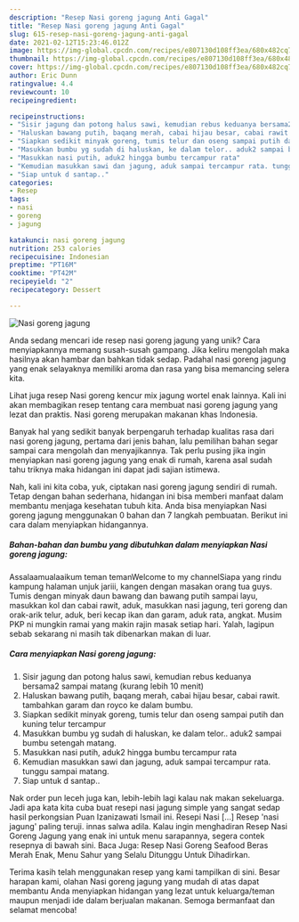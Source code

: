 ```yaml
---
description: "Resep Nasi goreng jagung Anti Gagal"
title: "Resep Nasi goreng jagung Anti Gagal"
slug: 615-resep-nasi-goreng-jagung-anti-gagal
date: 2021-02-12T15:23:46.012Z
image: https://img-global.cpcdn.com/recipes/e807130d108ff3ea/680x482cq70/nasi-goreng-jagung-foto-resep-utama.jpg
thumbnail: https://img-global.cpcdn.com/recipes/e807130d108ff3ea/680x482cq70/nasi-goreng-jagung-foto-resep-utama.jpg
cover: https://img-global.cpcdn.com/recipes/e807130d108ff3ea/680x482cq70/nasi-goreng-jagung-foto-resep-utama.jpg
author: Eric Dunn
ratingvalue: 4.4
reviewcount: 10
recipeingredient:

recipeinstructions:
- "Sisir jagung dan potong halus sawi, kemudian rebus keduanya bersama2 sampai matang (kurang lebih 10 menit)"
- "Haluskan bawang putih, baqang merah, cabai hijau besar, cabai rawit. tambahkan garam dan royco ke dalam bumbu."
- "Siapkan sedikit minyak goreng, tumis telur dan oseng sampai putih dan kuning telur tercampur"
- "Masukkan bumbu yg sudah di haluskan, ke dalam telor.. aduk2 sampai bumbu setengah matang."
- "Masukkan nasi putih, aduk2 hingga bumbu tercampur rata"
- "Kemudian masukkan sawi dan jagung, aduk sampai tercampur rata. tunggu sampai matang."
- "Siap untuk d santap.."
categories:
- Resep
tags:
- nasi
- goreng
- jagung

katakunci: nasi goreng jagung 
nutrition: 253 calories
recipecuisine: Indonesian
preptime: "PT16M"
cooktime: "PT42M"
recipeyield: "2"
recipecategory: Dessert

---
```



![Nasi goreng jagung](https://img-global.cpcdn.com/recipes/e807130d108ff3ea/680x482cq70/nasi-goreng-jagung-foto-resep-utama.jpg)

Anda sedang mencari ide resep nasi goreng jagung yang unik? Cara menyiapkannya memang susah-susah gampang. Jika keliru mengolah maka hasilnya akan hambar dan bahkan tidak sedap. Padahal nasi goreng jagung yang enak selayaknya memiliki aroma dan rasa yang bisa memancing selera kita.

Lihat juga resep Nasi goreng kencur mix jagung wortel enak lainnya. Kali ini akan membagikan resep tentang cara membuat nasi goreng jagung yang lezat dan praktis. Nasi goreng merupakan makanan khas Indonesia.

Banyak hal yang sedikit banyak berpengaruh terhadap kualitas rasa dari nasi goreng jagung, pertama dari jenis bahan, lalu pemilihan bahan segar sampai cara mengolah dan menyajikannya. Tak perlu pusing jika ingin menyiapkan nasi goreng jagung yang enak di rumah, karena asal sudah tahu triknya maka hidangan ini dapat jadi sajian istimewa.


Nah, kali ini kita coba, yuk, ciptakan nasi goreng jagung sendiri di rumah. Tetap dengan bahan sederhana, hidangan ini bisa memberi manfaat dalam membantu menjaga kesehatan tubuh kita. Anda bisa menyiapkan Nasi goreng jagung menggunakan 0 bahan dan 7 langkah pembuatan. Berikut ini cara dalam menyiapkan hidangannya.

<!--inarticleads1-->

##### Bahan-bahan dan bumbu yang dibutuhkan dalam menyiapkan Nasi goreng jagung:



Assalaamualaaikum teman temanWelcome to my channelSiapa yang rindu kampung halaman unjuk jariii, kangen dengan masakan orang tua guys. Tumis dengan minyak daun bawang dan bawang putih sampai layu, masukkan kol dan cabai rawit, aduk, masukkan nasi jagung, teri goreng dan orak-arik telur, aduk, beri kecap ikan dan garam, aduk rata, angkat. Musim PKP ni mungkin ramai yang makin rajin masak setiap hari. Yalah, lagipun sebab sekarang ni masih tak dibenarkan makan di luar. 

<!--inarticleads2-->

##### Cara menyiapkan Nasi goreng jagung:

1. Sisir jagung dan potong halus sawi, kemudian rebus keduanya bersama2 sampai matang (kurang lebih 10 menit)
1. Haluskan bawang putih, baqang merah, cabai hijau besar, cabai rawit. tambahkan garam dan royco ke dalam bumbu.
1. Siapkan sedikit minyak goreng, tumis telur dan oseng sampai putih dan kuning telur tercampur
1. Masukkan bumbu yg sudah di haluskan, ke dalam telor.. aduk2 sampai bumbu setengah matang.
1. Masukkan nasi putih, aduk2 hingga bumbu tercampur rata
1. Kemudian masukkan sawi dan jagung, aduk sampai tercampur rata. tunggu sampai matang.
1. Siap untuk d santap..


Nak order pun leceh juga kan, lebih-lebih lagi kalau nak makan sekeluarga. Jadi apa kata kita cuba buat resepi nasi jagung simple yang sangat sedap hasil perkongsian Puan Izanizawati Ismail‎ ini. Resepi Nasi […] Resep &#39;nasi jagung&#39; paling teruji. innas salwa adila. Kalau ingin menghadiran Resep Nasi Goreng Jagung yang enak ini untuk menu sarapannya, segera contek resepnya di bawah sini. Baca Juga: Resep Nasi Goreng Seafood Beras Merah Enak, Menu Sahur yang Selalu Ditunggu Untuk Dihadirkan. 

Terima kasih telah menggunakan resep yang kami tampilkan di sini. Besar harapan kami, olahan Nasi goreng jagung yang mudah di atas dapat membantu Anda menyiapkan hidangan yang lezat untuk keluarga/teman maupun menjadi ide dalam berjualan makanan. Semoga bermanfaat dan selamat mencoba!
